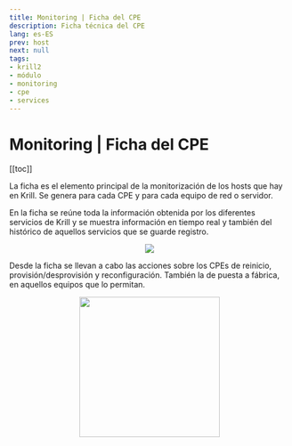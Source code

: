 ```yaml
---
title: Monitoring | Ficha del CPE
description: Ficha técnica del CPE
lang: es-ES
prev: host
next: null
tags:
- krill2
- módulo
- monitoring
- cpe
- services
---
```

# Monitoring | Ficha del CPE

[[toc]]

La ficha es el elemento principal de la monitorización de los hosts que hay en Krill. Se genera para cada CPE y para cada equipo de red o servidor.

En la ficha se reúne toda la información obtenida por los diferentes servicios de Krill y se muestra información en tiempo real y también del histórico de aquellos servicios que se guarde registro.

<p align="center"><img src="/img/krill2/monitoring/host/-0000.png" width=""></p>

Desde la ficha se llevan a cabo las acciones sobre los CPEs de reinicio, provisión/desprovisión y reconfiguración. También la de puesta a fábrica, en aquellos equipos que lo permitan.

<p align="center"><img src="/img/krill2/monitoring/host/-0001.png" width="252"></p>